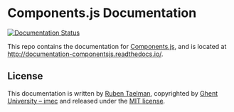 # Components.js Documentation
[![Documentation Status](https://readthedocs.org/projects/documentation-componentsjs/badge/?version=latest)](http://documentation-componentsjs.readthedocs.io/en/latest/?badge=latest)

This repo contains the documentation for [Components.js](https://github.com/LinkedSoftwareDependencies/Components.js),
and is located at http://documentation-componentsjs.readthedocs.io/.

## License
This documentation is written by [Ruben Taelman](http://www.rubensworks.net/),
copyrighted by [Ghent University – imec](http://idlab.ugent.be/)
and released under the [MIT license](http://opensource.org/licenses/MIT).
